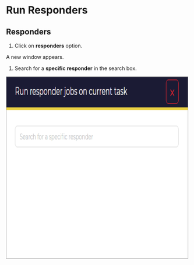 # Run Responders

## Responders 

1. Click on **responders** option.

A new window appears. 

1. Search for a **specific responder** in the search box.

<img src="../../../../images/user-guides/analyst-corner/tasks/preview-task-details/run-responders-tasks.png" alt="run responder tasks" width="500" height="500"/>